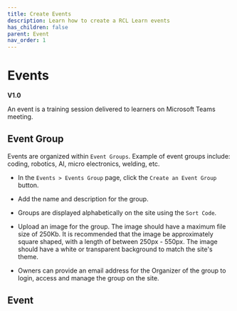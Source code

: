 ```yaml
---
title: Create Events
description: Learn how to create a RCL Learn events
has_children: false
parent: Event
nav_order: 1
---
```


# Events
**V1.0**

An event is a training session delivered to learners on Microsoft Teams meeting.

## Event Group

Events are organized within ``Event Groups``. Example of event groups include: coding, robotics, AI, micro electronics, welding, etc.

- In the ``Events > Events Group`` page, click the ``Create an Event Group`` button.

- Add the name and description for the group.

- Groups are displayed alphabetically on the site using the ``Sort Code``.

- Upload an image for the group. The image should have a maximum file size of 250Kb. It is recommended that the image be approximately square shaped, with a length of between 250px - 550px. The image should have a white or transparent background to match the site's theme. 

- Owners can provide an email address for the Organizer of the group to login, access and manage the group on the site.

## Event

